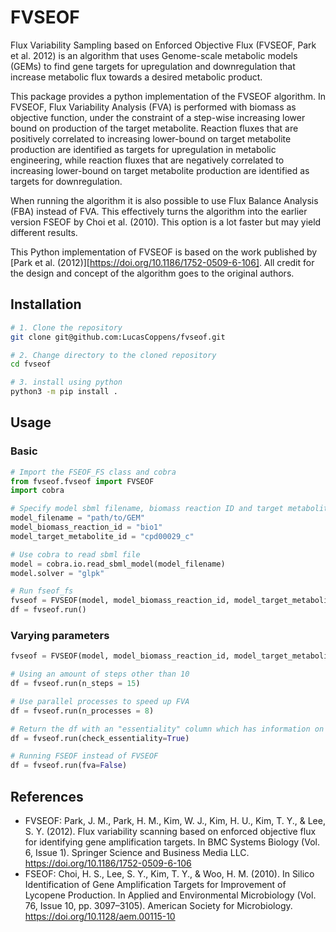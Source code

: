 # FVSEOF
Flux Variability Sampling based on Enforced Objective Flux (FVSEOF, Park et al. 2012) is an algorithm that uses Genome-scale metabolic models (GEMs) to find gene targets for upregulation and downregulation that increase metabolic flux towards a desired metabolic product.

This package provides a python implementation of the FVSEOF algorithm. In FVSEOF, Flux Variability Analysis (FVA) is performed with biomass as objective function, under the constraint of a step-wise increasing lower bound on production of the target metabolite. Reaction fluxes that are positively correlated to increasing lower-bound on target metabolite production are identified as targets for upregulation in metabolic engineering, while reaction fluxes that are negatively correlated to increasing lower-bound on target metabolite production are identified as targets for downregulation.

When running the algorithm it is also possible to use Flux Balance Analysis (FBA) instead of FVA. This effectively turns the algorithm into the earlier version FSEOF by Choi et al. (2010). This option is a lot faster but may yield different results. 

This Python implementation of FVSEOF is based on the work published by [Park et al. (2012)][https://doi.org/10.1186/1752-0509-6-106]. All credit for the design and concept of the algorithm goes to the original authors.

## Installation

```bash
# 1. Clone the repository
git clone git@github.com:LucasCoppens/fvseof.git

# 2. Change directory to the cloned repository
cd fvseof

# 3. install using python
python3 -m pip install .
```

## Usage

### Basic

```python
# Import the FSEOF_FS class and cobra
from fvseof.fvseof import FVSEOF
import cobra

# Specify model sbml filename, biomass reaction ID and target metabolite ID
model_filename = "path/to/GEM"
model_biomass_reaction_id = "bio1" 
model_target_metabolite_id = "cpd00029_c"

# Use cobra to read sbml file
model = cobra.io.read_sbml_model(model_filename)
model.solver = "glpk"

# Run fseof_fs
fvseof = FVSEOF(model, model_biomass_reaction_id, model_target_metabolite_id)
df = fvseof.run()
```

### Varying parameters

```python
fvseof = FVSEOF(model, model_biomass_reaction_id, model_target_metabolite_id)

# Using an amount of steps other than 10
df = fvseof.run(n_steps = 15)

# Use parallel processes to speed up FVA
df = fvseof.run(n_processes = 8)

# Return the df with an "essentiality" column which has information on whether a reaction is essential for biomass production in the model
df = fvseof.run(check_essentiality=True)

# Running FSEOF instead of FVSEOF
df = fvseof.run(fva=False)
```

## References
 
* FVSEOF: Park, J. M., Park, H. M., Kim, W. J., Kim, H. U., Kim, T. Y., & Lee, S. Y. (2012). Flux variability scanning based on enforced objective flux for identifying gene amplification targets. In BMC Systems Biology (Vol. 6, Issue 1). Springer Science and Business Media LLC. https://doi.org/10.1186/1752-0509-6-106
* FSEOF: Choi, H. S., Lee, S. Y., Kim, T. Y., & Woo, H. M. (2010). In Silico Identification of Gene Amplification Targets for Improvement of Lycopene Production. In Applied and Environmental Microbiology (Vol. 76, Issue 10, pp. 3097–3105). American Society for Microbiology. https://doi.org/10.1128/aem.00115-10
